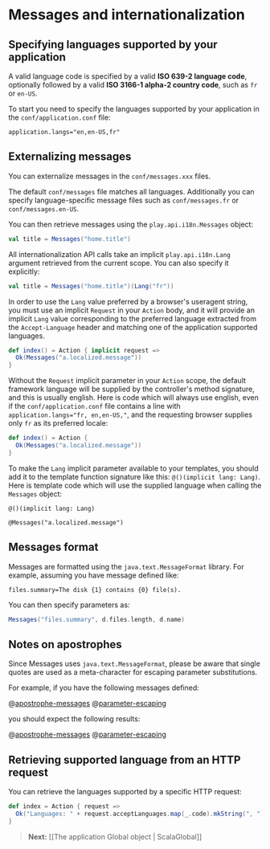 <!--- Copyright (C) 2009-2013 Typesafe Inc. <http://www.typesafe.com> -->
# Messages and internationalization

## Specifying languages supported by your application

A valid language code is specified by a valid **ISO 639-2 language code**, optionally followed by a valid **ISO 3166-1 alpha-2 country code**, such as `fr` or `en-US`.

To start you need to specify the languages supported by your application in the `conf/application.conf` file:

```
application.langs="en,en-US,fr"
```

## Externalizing messages

You can externalize messages in the `conf/messages.xxx` files.

The default `conf/messages` file matches all languages. Additionally you can specify language-specific message files such as `conf/messages.fr` or `conf/messages.en-US`.

You can then retrieve messages using the `play.api.i18n.Messages` object:

```scala
val title = Messages("home.title")
```

All internationalization API calls take an implicit `play.api.i18n.Lang` argument retrieved from the current scope. You can also specify it explicitly:

```scala
val title = Messages("home.title")(Lang("fr"))
```

In order to use the `Lang` value preferred by a browser's useragent string, you must use an implicit `Request` in your `Action` body, and it will provide an implicit `Lang` value corresponding to the preferred language extracted from the `Accept-Language` header and matching one of the application supported languages. 

```scala
def index() = Action { implicit request =>
  Ok(Messages("a.localized.message"))
}
```

Without the `Request` implicit parameter in your `Action` scope, the default framework language will be supplied by the controller's method signature, and this is usually english. Here is code which will always use english, even if the `conf/application.conf` file contains a line with `application.langs="fr, en,en-US,"`, and the requesting browser supplies only `fr` as its preferred locale: 

```scala
def index() = Action {
  Ok(Messages("a.localized.message"))
}
```

To make the `Lang` implicit parameter available to your templates, you should add it to the template function signature like this: `@()(implicit lang: Lang)`. Here is template code which will use the supplied language when calling the `Messages` object: 

```
@()(implicit lang: Lang)

@Messages("a.localized.message")
```

## Messages format

Messages are formatted using the `java.text.MessageFormat` library. For example, assuming you have message defined like:

```
files.summary=The disk {1} contains {0} file(s).
```

You can then specify parameters as:

```scala
Messages("files.summary", d.files.length, d.name)
```

## Notes on apostrophes

Since Messages uses `java.text.MessageFormat`, please be aware that single quotes are used as a meta-character for escaping parameter substitutions.

For example, if you have the following messages defined:

@[apostrophe-messages](code/scalaguide/i18n/messages)
@[parameter-escaping](code/scalaguide/i18n/messages)

you should expect the following results:

@[apostrophe-messages](code/ScalaI18N.scala)
@[parameter-escaping](code/ScalaI18N.scala)

## Retrieving supported language from an HTTP request

You can retrieve the languages supported by a specific HTTP request:

```scala
def index = Action { request =>
  Ok("Languages: " + request.acceptLanguages.map(_.code).mkString(", "))
}
```

> **Next:** [[The application Global object | ScalaGlobal]]
